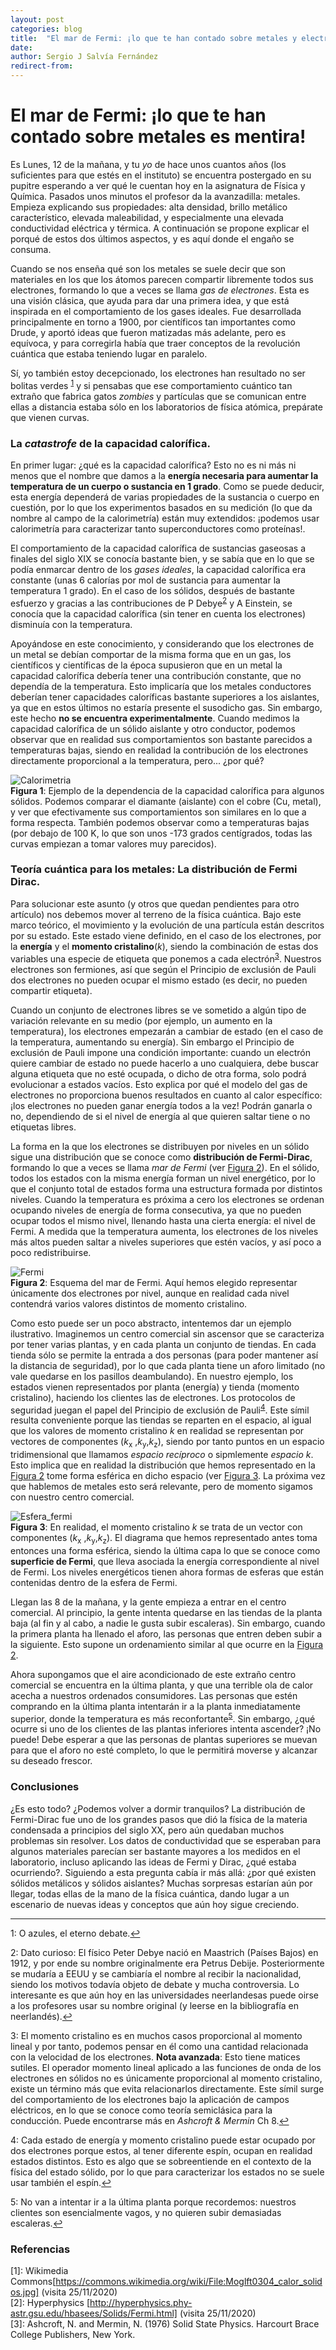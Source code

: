 ```yaml
---
layout: post
categories: blog 
title:  "El mar de Fermi: ¡lo que te han contado sobre metales y electrones es mentira!"
date:  
author: Sergio J Salvía Fernández
redirect-from:
---
```



# El mar de Fermi: ¡lo que te han contado sobre metales es mentira!

Es Lunes, 12 de la mañana, y tu *yo* de hace unos cuantos años (los suficientes para que estés en el instituto) se encuentra postergado en su pupitre esperando a ver qué le cuentan hoy en la asignatura de Física y Química. Pasados unos minutos el profesor da la avanzadilla: metales. Empieza explicando sus propiedades: alta densidad, brillo metálico característico, elevada maleabilidad, y especialmente una elevada conductividad eléctrica y térmica. A continuación se propone explicar el porqué de estos dos últimos aspectos, y es aquí donde el engaño se consuma.

Cuando se nos enseña qué son los metales se suele decir que son materiales en los que los átomos parecen compartir libremente todos sus electrones, formando lo que a veces se llama *gas de electrones*. Esta es una visión clásica, que ayuda para dar una primera idea, y que está inspirada en el comportamiento de los gases ideales. Fue desarrollada principalmente en torno a 1900, por científicos tan importantes como Drude, y aportó ideas que fueron matizadas más adelante, pero es equívoca, y para corregirla había que traer conceptos de la revolución cuántica que estaba teniendo lugar en paralelo.

Sí, yo también estoy decepcionado, los electrones han resultado no ser bolitas verdes <sup name="f1">[1](#foot1)</sup>  y si pensabas que ese comportamiento cuántico tan extraño que fabrica gatos *zombies* y partículas que se comunican entre ellas a distancia estaba sólo en los laboratorios de física atómica, prepárate que vienen curvas.

### La *catastrofe* de la capacidad calorífica.

En primer lugar: ¿qué es la capacidad calorífica? Esto no es ni más ni menos que el nombre que damos a la **energía necesaria para aumentar la temperatura de un cuerpo o sustancia en 1 grado**. Como se puede deducir, esta energía dependerá de varias propiedades de la sustancia o cuerpo en cuestión, por lo que los experimentos basados en su medición (lo que da nombre al campo de la calorimetría) están muy extendidos: ¡podemos usar calorimetría para caracterizar tanto superconductores como proteínas!. 

El comportamiento de la capacidad calorífica de sustancias gaseosas a finales del siglo XIX se conocía bastante bien, y se sabía que en lo que se podía enmarcar dentro de los *gases ideales*, la capacidad calorífica era constante (unas 6 calorías por mol de sustancia para aumentar la temperatura 1 grado). En el caso de los sólidos, después de bastante esfuerzo y gracias a las contribuciones de P Debye<sup name="f2">[2](#foot2)</sup> y A Einstein, se conocía que la capacidad calorífica (sin tener en cuenta los electrones) disminuía con la temperatura.

Apoyándose en este conocimiento, y considerando que los electrones de un metal se debían comportar de la misma forma que en un gas, los científicos y científicas de la época supusieron que en un metal la capacidad calorífica debería tener una contribución constante, que no dependía de la temperatura. Esto implicaría que los metales conductores deberían tener capacidades caloríficas bastante superiores a los aislantes, ya que en estos últimos no estaría presente el susodicho gas. Sin embargo, este hecho **no se encuentra experimentalmente**. Cuando medimos la capacidad calorífica de un sólido aislante y otro conductor, podemos observar que en realidad sus comportamientos son bastante parecidos a temperaturas bajas, siendo en realidad la contribución de los electrones directamente proporcional a la temperatura, pero... ¿por qué?


![Calorimetria](calorimetria.jpg)<br/>
<a name="Fig1">**Figura 1**</a>: Ejemplo de la dependencia de la capacidad calorífica para algunos sólidos. Podemos comparar el diamante (aislante) con el cobre (Cu, metal), y ver que efectivamente sus comportamientos son similares en lo que a forma respecta. También podemos observar como a temperaturas bajas (por debajo de 100 K, lo que son unos -173 grados centígrados, todas las curvas empiezan a tomar valores muy parecidos). 

### Teoría cuántica para los metales: La distribución de Fermi Dirac.

Para solucionar este asunto (y otros que quedan pendientes para otro artículo) nos debemos mover al terreno de la física cuántica. Bajo este marco teórico, el movimiento y la evolución de una partícula están descritos por su  estado. Este estado  viene  definido,   en  el  caso  de   los  electrones,   por  la  **energía**  y el **momento cristalino**(*k*), siendo la combinación de estas dos variables una especie de etiqueta que ponemos a cada electrón<sup name="f3">[3](#foot3)</sup>. Nuestros electrones son fermiones, así que según el Principio de exclusión de Pauli dos electrones no pueden ocupar el mismo estado (es decir, no pueden compartir etiqueta).

Cuando un conjunto de electrones libres se ve sometido a algún tipo de variación relevante en su medio (por ejemplo, un aumento en la temperatura), los electrones empezarán a cambiar de estado (en el caso de la temperatura, aumentando su energía). Sin embargo el Principio de exclusión de Pauli impone una condición importante: cuando un electrón quiere cambiar de estado no puede hacerlo a uno cualquiera, debe buscar alguna etiqueta que no esté ocupada, o dicho de otra forma, solo podrá evolucionar a estados vacíos. Esto explica por qué el modelo del gas de electrones no proporciona buenos resultados en cuanto al calor específico: ¡los electrones no pueden ganar energía todos a la vez! Podrán ganarla o no, dependiendo de si el nivel de energía al que quieren saltar tiene o no etiquetas libres.

La forma en la que los electrones se distribuyen por niveles en un sólido sigue una distribución que se conoce como **distribución de Fermi-Dirac**, formando lo que a veces se llama _mar de Fermi_ (ver [Figura 2](#Fig2)). En el sólido, todos los estados con la misma energía forman un nivel energético, por lo que el conjunto total de estados forma una estructura formada por distintos niveles. Cuando la temperatura es próxima a cero los electrones se ordenan ocupando niveles de energía de forma consecutiva, ya que no pueden ocupar todos el mismo nivel, llenando hasta una cierta energía: el nivel de Fermi. A medida que la temperatura aumenta, los electrones de los niveles más altos pueden saltar a niveles superiores que estén vacíos, y así poco a poco redistribuirse. 

![Fermi](mar_fermi.png)<br/>
<a name="Fig2">**Figura 2**</a>: Esquema del mar de Fermi. Aquí hemos elegido representar únicamente dos electrones por nivel, aunque en realidad cada nivel contendrá varios valores distintos de momento cristalino.

Como esto puede ser un poco abstracto, intentemos dar un ejemplo ilustrativo. Imaginemos un centro comercial sin ascensor que se caracteriza por tener varias plantas, y en cada planta un conjunto de tiendas. En cada tienda sólo se permite la entrada a dos personas (para poder mantener así la distancia de seguridad), por lo que cada planta tiene un aforo limitado (no vale quedarse en los pasillos deambulando). En nuestro ejemplo, los estados vienen representados por planta (energía) y tienda (momento cristalino), haciendo los clientes las de electrones. Los protocolos de seguridad juegan el papel del Principio de exclusión de Pauli<sup name="f4">[4](#foot4)</sup>. Este símil resulta conveniente porque las tiendas se reparten en el espacio, al igual que los valores de momento cristalino *k* en realidad se representan por vectores de componentes (*k*<sub>x</sub> ,*k*<sub>y</sub>,*k*<sub>z</sub>), siendo por tanto puntos en un espacio tridimensional que llamamos *espacio recíproco* o sipmlemente *espacio k*. Esto implica que en realidad la distribución que hemos representado en la [Figura 2](#Fig2) tome forma esférica en dicho espacio (ver [Figura 3](#Fig3). La próxima vez que hablemos de metales esto será relevante, pero de momento sigamos con nuestro centro comercial.

![Esfera_fermi](esfera_fermi.PNG)<br/>
<a name="Fig3">**Figura 3**</a>: En realidad, el momento cristalino *k* se trata de un vector con componentes (*k*<sub>x</sub> ,*k*<sub>y</sub>,*k*<sub>z</sub>). El diagrama que hemos representado antes toma entonces una forma esférica, siendo la última capa lo que se conoce como **superficie de Fermi**, que lleva asociada la energía correspondiente al nivel de Fermi. Los niveles energéticos tienen ahora formas de esferas que están contenidas dentro de la esfera de Fermi.

Llegan las 8 de la mañana, y la gente empieza a entrar en el centro comercial. Al principio, la gente intenta quedarse en las tiendas de la planta baja (al fin y al cabo, a nadie le gusta subir escaleras). Sin embargo, cuando la primera planta ha llenado el aforo, las personas que entren deben subir a la siguiente. Esto supone un ordenamiento similar al que ocurre en la [Figura 2](#Fig2).

Ahora supongamos que el aire acondicionado de este extraño centro comercial se encuentra en la última planta, y que una terrible ola de calor acecha a nuestros ordenados consumidores. Las personas que estén comprando en la última planta intentarán ir a la planta inmediatamente superior, donde la temperatura es más reconfortante<sup name="f5">[5](#foot5)</sup>. Sin embargo, ¿qué ocurre si uno de los clientes de las plantas inferiores intenta ascender? ¡No puede! Debe esperar a que las personas de plantas superiores se muevan para que el aforo no esté completo, lo que le permitirá moverse y alcanzar su deseado frescor. 


### Conclusiones

¿Es esto todo? ¿Podemos volver a dormir tranquilos? La distribución de Fermi-Dirac fue uno de los grandes pasos que dió la física de la materia condensada a principios del siglo XX, pero aún quedaban muchos problemas sin resolver. Los datos de conductividad que se esperaban para algunos materiales parecían ser bastante mayores a los medidos en el laboratorio, incluso aplicando las ideas de Fermi y Dirac, ¿qué estaba ocurriendo?. Siguiendo a esta pregunta cabía ir más allá: ¿por qué existen sólidos metálicos y sólidos aislantes? Muchas sorpresas estarían aún por llegar, todas ellas de la mano de la física cuántica, dando lugar a un escenario de nuevas ideas y conceptos que aún hoy sigue creciendo.

---
<a name="foot1">1</a>: O azules, el eterno debate.[↩](#f1)

<a name="foot2">2</a>: Dato curioso: El físico Peter Debye nació en Maastrich (Países Bajos) en 1912, y por ende su nombre originalmente era Petrus Debije. Posteriormente se mudaría a EEUU y se cambiaría el nombre al recibir la nacionalidad, siendo los motivos todavía objeto de debate y mucha controversia. Lo interesante es que aún hoy en las universidades neerlandesas puede oirse a los profesores usar su nombre original (y leerse en la bibliografía en neerlandés).[↩](#f2)

<a name="foot3">3</a>: El momento cristalino es en muchos casos proporcional al momento lineal y por tanto, podemos pensar en él como una cantidad relacionada con la velocidad de los electrones. **Nota avanzada**: Esto tiene matices sutiles. El operador momento lineal aplicado a las funciones de onda de los electrones en sólidos no es únicamente proporcional al momento cristalino, existe un término más que evita relacionarlos directamente. Este símil surge del comportamiento de los electrones bajo la aplicación de campos eléctricos, en lo que se conoce como teoría semiclásica para la conducción. Puede encontrarse más en *Ashcroft & Mermin* Ch 8.[↩](#f3)

<a name="foot4">4</a>: Cada estado de energía y momento cristalino puede estar ocupado por dos electrones porque estos, al tener diferente espín, ocupan en realidad estados distintos. Esto es algo que se sobreentiende en el contexto de la física del estado sólido, por lo que para caracterizar los estados no se suele usar también el espín.[↩](#f4)

<a name="foot5">5</a>: No van a intentar ir a la última planta porque recordemos: nuestros clientes son esencialmente vagos, y no quieren subir demasiadas escaleras.[↩](#f5)

### Referencias
<a name="Ref1">[1]</a>: Wikimedia Commons[https://commons.wikimedia.org/wiki/File:Moglft0304_calor_solidos.jpg] (visita 25/11/2020)<br/>
<a name="Ref2">[2]</a>: Hyperphysics [http://hyperphysics.phy-astr.gsu.edu/hbasees/Solids/Fermi.html] (visita 25/11/2020)<br/>
<a name="Ref3">[3]</a>: Ashcroft, N. and Mermin, N. (1976) Solid State Physics. Harcourt Brace College Publishers, New York. <br/>


